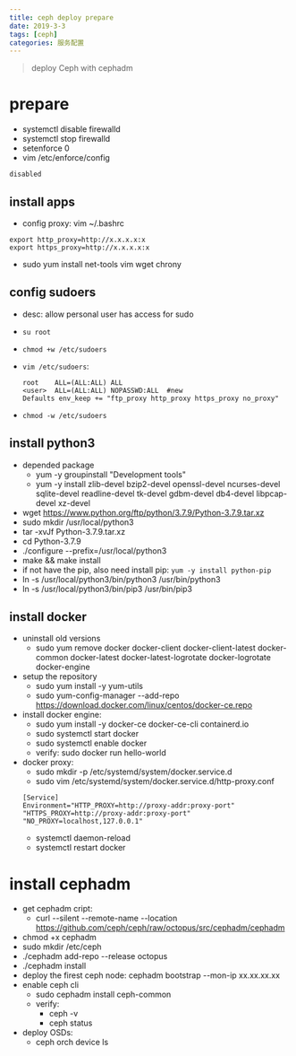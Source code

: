 ```yaml
---
title: ceph deploy prepare
date: 2019-3-3
tags: [ceph]
categories: 服务配置
---
```


> deploy Ceph with cephadm

# prepare
- systemctl disable firewalld
- systemctl stop firewalld
- setenforce 0
- vim /etc/enforce/config
```shell
disabled
```

## install apps
- config proxy: vim ~/.bashrc
```shell
export http_proxy=http://x.x.x.x:x
export https_proxy=http://x.x.x.x:x
```
- sudo yum install net-tools vim wget chrony

## config sudoers
- desc: allow personal user has access for sudo
- `su root`
- `chmod +w /etc/sudoers`
- `vim /etc/sudoers`:

    ```shell
    root    ALL=(ALL:ALL) ALL
    <user>  ALL=(ALL:ALL) NOPASSWD:ALL  #new
    Defaults env_keep += "ftp_proxy http_proxy https_proxy no_proxy"
    ```
- `chmod -w /etc/sudoers`

## install python3
- depended package
    - yum -y groupinstall "Development tools"
    - yum -y install zlib-devel bzip2-devel openssl-devel ncurses-devel sqlite-devel readline-devel tk-devel gdbm-devel db4-devel libpcap-devel xz-devel
- wget https://www.python.org/ftp/python/3.7.9/Python-3.7.9.tar.xz
- sudo mkdir /usr/local/python3
- tar -xvJf  Python-3.7.9.tar.xz
- cd Python-3.7.9
- ./configure --prefix=/usr/local/python3
- make && make install
- if not have the pip, also need install pip: `yum -y install python-pip`
- ln -s /usr/local/python3/bin/python3 /usr/bin/python3
- ln -s /usr/local/python3/bin/pip3 /usr/bin/pip3

## install docker
- uninstall old versions
    - sudo yum remove docker docker-client docker-client-latest docker-common docker-latest docker-latest-logrotate docker-logrotate docker-engine
- setup the  repository
    - sudo yum install -y yum-utils
    - sudo yum-config-manager --add-repo https://download.docker.com/linux/centos/docker-ce.repo
- install docker engine:
    - sudo yum install -y docker-ce docker-ce-cli containerd.io
    - sudo systemctl start docker
    - sudo systemctl enable docker
    - verify: sudo docker run hello-world
- docker proxy:
    - sudo mkdir -p /etc/systemd/system/docker.service.d
    - sudo vim /etc/systemd/system/docker.service.d/http-proxy.conf
    ```shell
    [Service]
    Environment="HTTP_PROXY=http://proxy-addr:proxy-port" "HTTPS_PROXY=http://proxy-addr:proxy-port" "NO_PROXY=localhost,127.0.0.1"
    ```
    - systemctl daemon-reload
    - systemctl restart docker

# install cephadm
- get cephadm cript:
    - curl --silent --remote-name --location https://github.com/ceph/ceph/raw/octopus/src/cephadm/cephadm
- chmod +x cephadm
- sudo mkdir /etc/ceph
- ./cephadm add-repo --release octopus
- ./cephadm install
- deploy the firest ceph node: cephadm bootstrap --mon-ip xx.xx.xx.xx
- enable ceph cli
    - sudo cephadm install ceph-common
    - verify:
        - ceph -v
        - ceph status
- deploy OSDs:
    - ceph orch device ls